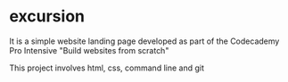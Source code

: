 # excursion

It is a simple website landing page developed as part of the Codecademy Pro Intensive "Build websites from scratch"

This project involves html, css, command line and git
